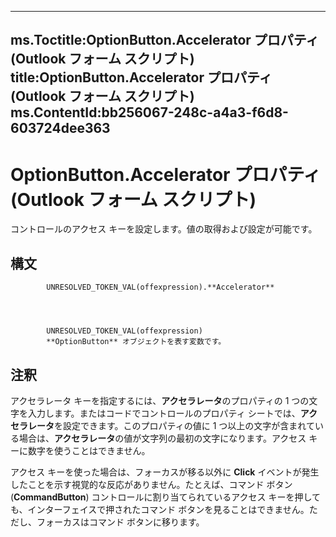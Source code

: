 

---
ms.Toctitle:OptionButton.Accelerator プロパティ (Outlook フォーム スクリプト)
title:OptionButton.Accelerator プロパティ (Outlook フォーム スクリプト)
ms.ContentId:bb256067-248c-a4a3-f6d8-603724dee363
---
# OptionButton.Accelerator プロパティ (Outlook フォーム スクリプト)




コントロールのアクセス キーを設定します。値の取得および設定が可能です。

## 構文

            UNRESOLVED_TOKEN_VAL(offexpression).**Accelerator**




            UNRESOLVED_TOKEN_VAL(offexpression)
            **OptionButton** オブジェクトを表す変数です。



## 注釈
アクセラレータ キーを指定するには、**アクセラレータ**のプロパティの 1 つの文字を入力します。またはコードでコントロールのプロパティ シートでは、**アクセラレータ**を設定できます。このプロパティの値に 1 つ以上の文字が含まれている場合は、**アクセラレータ**の値が文字列の最初の文字になります。アクセス キーに数字を使うことはできません。



アクセス キーを使った場合は、フォーカスが移る以外に  **Click** イベントが発生したことを示す視覚的な反応がありません。たとえば、コマンド ボタン (**CommandButton**) コントロールに割り当てられているアクセス キーを押しても、インターフェイスで押されたコマンド ボタンを見ることはできません。ただし、フォーカスはコマンド ボタンに移ります。




